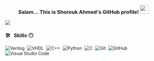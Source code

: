 <h3 align="center">
  Salam...
This is Shorouk Ahmed's GitHub profile!
  <img src="https://media.giphy.com/media/hvRJCLFzcasrR4ia7z/giphy.gif" width="28">
</h3>

<!-- Typing SVG by DenverCoder1 - https://github.com/DenverCoder1/readme-typing-svg -->
<!--p align="center">
  <a href="https://github.com/DenverCoder1/readme-typing-svg">
    <img src="https://readme-typing-svg.herokuapp.com/?lines=Always%20learn%20new%20things%20😶&font=Fira%20Code&center=true&width=440&height=45&color=f75c7e&vCenter=true&size=22">
  </a>
</p-->

<a href="https://www.linkedin.com/in/shorouk-ahmed-694176265/" target="_blank">
  <img src="https://img.shields.io/badge/-Shorouk%20Ahmed-0077B5?style=for-the-badge&logo=Linkedin&logoColor=white">
</a>

### 🛠 &nbsp; Skills 😶
![Verilog](https://img.shields.io/badge/-Verilog-000080?style=flat)&nbsp;
![VHDL](https://img.shields.io/badge/-VHDL-008080?style=flat)&nbsp;
![C++](https://img.shields.io/badge/-C++-black?logo=c%2B%2B)&nbsp;
![Python](https://img.shields.io/badge/-Python%20-05122A?style=flat&logo=python)&nbsp;
![C](https://img.shields.io/badge/-C-00599C?logo=c)&nbsp;
![Git](https://img.shields.io/badge/-Git-05122A?style=flat&logo=git)&nbsp;
![GitHub](https://img.shields.io/badge/-GitHub-05122A?style=flat&logo=github)&nbsp;
![Visual Studio Code](https://img.shields.io/badge/-Visual%20Studio%20Code-05122A?style=flat&logo=visual-studio-code&logoColor=007ACC)&nbsp;










